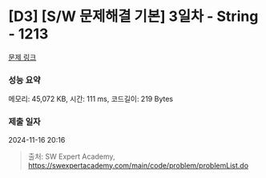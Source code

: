 # [D3] [S/W 문제해결 기본] 3일차 - String - 1213 

[문제 링크](https://swexpertacademy.com/main/code/problem/problemDetail.do?contestProbId=AV14P0c6AAUCFAYi) 

### 성능 요약

메모리: 45,072 KB, 시간: 111 ms, 코드길이: 219 Bytes

### 제출 일자

2024-11-16 20:16



> 출처: SW Expert Academy, https://swexpertacademy.com/main/code/problem/problemList.do